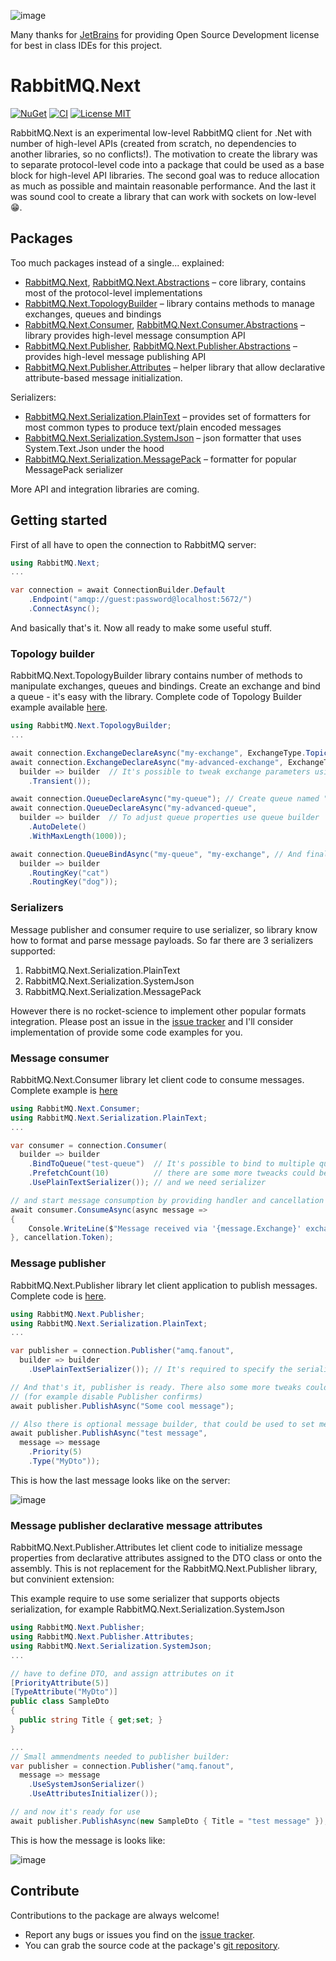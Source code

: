 ![image](https://user-images.githubusercontent.com/31327136/206628834-f9c52f6f-fc6e-45eb-bd64-c1e27bdcfb9a.png)

Many thanks for [JetBrains](https://jb.gg/OpenSourceSupport) for providing Open Source Development license for best in class IDEs for this project.

# RabbitMQ.Next

[![NuGet](https://img.shields.io/nuget/v/RabbitMQ.Next.svg)](https://www.nuget.org/packages/RabbitMQ.Next)
[![CI](https://github.com/sanych-sun/RabbitMQ.Next/actions/workflows/master.yml/badge.svg)](https://github.com/sanych-sun/RabbitMQ.Next/actions/workflows/master.yml)
[![License MIT](https://img.shields.io/badge/license-MIT-green.svg)](https://github.com/sanych-sun/RabbitMQ.Next/blob/master/LICENSE)

RabbitMQ.Next is an experimental low-level RabbitMQ client for .Net with number of high-level APIs (created from scratch, no dependencies to another libraries, so no conflicts!). The motivation to create the library was to separate protocol-level code into a package that could be used as a base block for high-level API libraries. The second goal was to reduce allocation as much as possible and maintain reasonable performance. And the last it was sound cool to create a library that can work with sockets on low-level :grin:.

## Packages
Too much packages instead of a single... explained:
- [RabbitMQ.Next](https://www.nuget.org/packages/RabbitMQ.Next), [RabbitMQ.Next.Abstractions](https://www.nuget.org/packages/RabbitMQ.Next.Abstractions) – core library, contains most of the protocol-level implementations
- [RabbitMQ.Next.TopologyBuilder](https://www.nuget.org/packages/RabbitMQ.Next.TopologyBuilder) – library contains methods to manage exchanges, queues and bindings
- [RabbitMQ.Next.Consumer](https://www.nuget.org/packages/RabbitMQ.Next.Consumer), [RabbitMQ.Next.Consumer.Abstractions](https://www.nuget.org/packages/RabbitMQ.Next.Consumer.Abstractions) – library provides high-level message consumption API
- [RabbitMQ.Next.Publisher](https://www.nuget.org/packages/RabbitMQ.Next.Publisher), [RabbitMQ.Next.Publisher.Abstractions](https://www.nuget.org/packages/RabbitMQ.Next.Publisher.Abstractions) – provides high-level message publishing API
- [RabbitMQ.Next.Publisher.Attributes](https://www.nuget.org/packages/RabbitMQ.Next.Publisher.Attributes) – helper library that allow declarative attribute-based message initialization.

Serializers:
- [RabbitMQ.Next.Serialization.PlainText](https://www.nuget.org/packages/RabbitMQ.Next.Serialization.PlainText) – provides set of formatters for most common types to produce text/plain encoded messages
- [RabbitMQ.Next.Serialization.SystemJson](https://www.nuget.org/packages/RabbitMQ.Next.Serialization.SystemJson) – json formatter that uses System.Text.Json under the hood
- [RabbitMQ.Next.Serialization.MessagePack](https://www.nuget.org/packages/RabbitMQ.Next.Serialization.MessagePack) – formatter for popular MessagePack serializer

More API and integration libraries are coming.

## Getting started

First of all have to open the connection to RabbitMQ server:
```c#
using RabbitMQ.Next;
...

var connection = await ConnectionBuilder.Default
    .Endpoint("amqp://guest:password@localhost:5672/")
    .ConnectAsync();
```

And basically that's it. Now all ready to make some useful stuff.
### Topology builder
RabbitMQ.Next.TopologyBuilder library contains number of methods to manipulate exchanges, queues and bindings. Create an exchange and bind a queue - it's easy with the library. Complete code of Topology Builder example available [here](https://github.com/sanych-sun/RabbitMQ.Next/tree/master/docs/examples/RabbitMQ.Next.Examples.TopologyBuilder).
```c#
using RabbitMQ.Next.TopologyBuilder;
...

await connection.ExchangeDeclareAsync("my-exchange", ExchangeType.Topic); // Create topic named 'my-exchange'
await connection.ExchangeDeclareAsync("my-advanced-exchange", ExchangeType.Topic, 
  builder => builder  // It's possible to tweak exchange parameters using exchange builder
    .Transient());

await connection.QueueDeclareAsync("my-queue"); // Create queue named "my-queue"
await connection.QueueDeclareAsync("my-advanced-queue", 
  builder => builder  // To adjust queue properties use queue builder
    .AutoDelete()
    .WithMaxLength(1000));

await connection.QueueBindAsync("my-queue", "my-exchange", // And finaly bind queue to the exchange.
  builder => builder
    .RoutingKey("cat")
    .RoutingKey("dog"));
```

### Serializers
Message publisher and consumer require to use serializer, so library know how to format and parse message payloads. So far there are 3 serializers supported:
1. RabbitMQ.Next.Serialization.PlainText
2. RabbitMQ.Next.Serialization.SystemJson
3. RabbitMQ.Next.Serialization.MessagePack

However there is no rocket-science to implement other popular formats integration. Please post an issue in the [issue tracker](https://github.com/sanych-sun/RabbitMQ.Next/issues) and I'll consider implementation of provide some code examples for you.

### Message consumer
RabbitMQ.Next.Consumer library let client code to consume messages. Complete example is [here](https://github.com/sanych-sun/RabbitMQ.Next/tree/master/docs/examples/RabbitMQ.Next.Examples.SimpleConsumer)
```c#
using RabbitMQ.Next.Consumer;
using RabbitMQ.Next.Serialization.PlainText;
...

var consumer = connection.Consumer(
  builder => builder
    .BindToQueue("test-queue")  // It's possible to bind to multiple queues
    .PrefetchCount(10)          // there are some more tweacks could be applied to consumer
    .UsePlainTextSerializer()); // and we need serializer

// and start message consumption by providing handler and cancellation token
await consumer.ConsumeAsync(async message =>
{
    Console.WriteLine($"Message received via '{message.Exchange}' exchange: {message.Content<string>()}");
}, cancellation.Token);
```

### Message publisher
RabbitMQ.Next.Publisher library let client application to publish messages. Complete code is [here](https://github.com/sanych-sun/RabbitMQ.Next/tree/master/docs/examples/RabbitMQ.Next.Examples.SimplePublisher).

```c#
using RabbitMQ.Next.Publisher;
using RabbitMQ.Next.Serialization.PlainText;
...

var publisher = connection.Publisher("amq.fanout",
  builder => builder
    .UsePlainTextSerializer()); // It's required to specify the serializer, so library know how to format payload.

// And that's it, publisher is ready. There also some more tweaks could be applied to the publisher via publisher builder 
// (for example disable Publisher confirms)
await publisher.PublishAsync("Some cool message");

// Also there is optional message builder, that could be used to set message properties
await publisher.PublishAsync("test message", 
  message => message
    .Priority(5)
    .Type("MyDto"));
```
This is how the last message looks like on the server:

![image](https://user-images.githubusercontent.com/31327136/205428054-7e627426-2821-4d5f-a9a9-6d7bdea66ce6.png)



### Message publisher declarative message attributes
RabbitMQ.Next.Publisher.Attributes let client code to initialize message properties from declarative attributes assigned to the DTO class or onto the assembly. This is not replacement for the RabbitMQ.Next.Publisher library, but convinient extension:

This example require to use some serializer that supports objects serialization, for example RabbitMQ.Next.Serialization.SystemJson
```c#
using RabbitMQ.Next.Publisher;
using RabbitMQ.Next.Publisher.Attributes;
using RabbitMQ.Next.Serialization.SystemJson; 
...

// have to define DTO, and assign attributes on it
[PriorityAttribute(5)]
[TypeAttribute("MyDto")]
public class SampleDto
{
  public string Title { get;set; }
} 

...
// Small ammendments needed to publisher builder:
var publisher = connection.Publisher("amq.fanout",
  message => message
    .UseSystemJsonSerializer()
    .UseAttributesInitializer());  

// and now it's ready for use
await publisher.PublishAsync(new SampleDto { Title = "test message" }); 

```
This is how the message is looks like:

![image](https://user-images.githubusercontent.com/31327136/205427873-1dd7ded5-f636-4bd6-ba62-6f41a66be792.png)


## Contribute

Contributions to the package are always welcome!

- Report any bugs or issues you find on the [issue tracker](https://github.com/sanych-sun/RabbitMQ.Next/issues).
- You can grab the source code at the package's [git repository](https://github.com/sanych-sun/RabbitMQ.Next).

